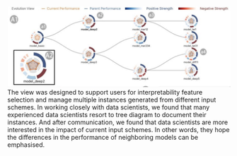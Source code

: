 ![Revolution View](Resource/Revolution%20View.jpg)
The view was designed to support users for interpretability feature selection and manage multiple instances generated from different 
input schemes. In working closely with data scientists, we found that many experienced data scientists resort to tree diagram to document 
their instances. And after communication, we found that data scientists are more interested in the impact of current input schemes. In other words, they hope the differences in the performance of neighboring models can be emphasised.
